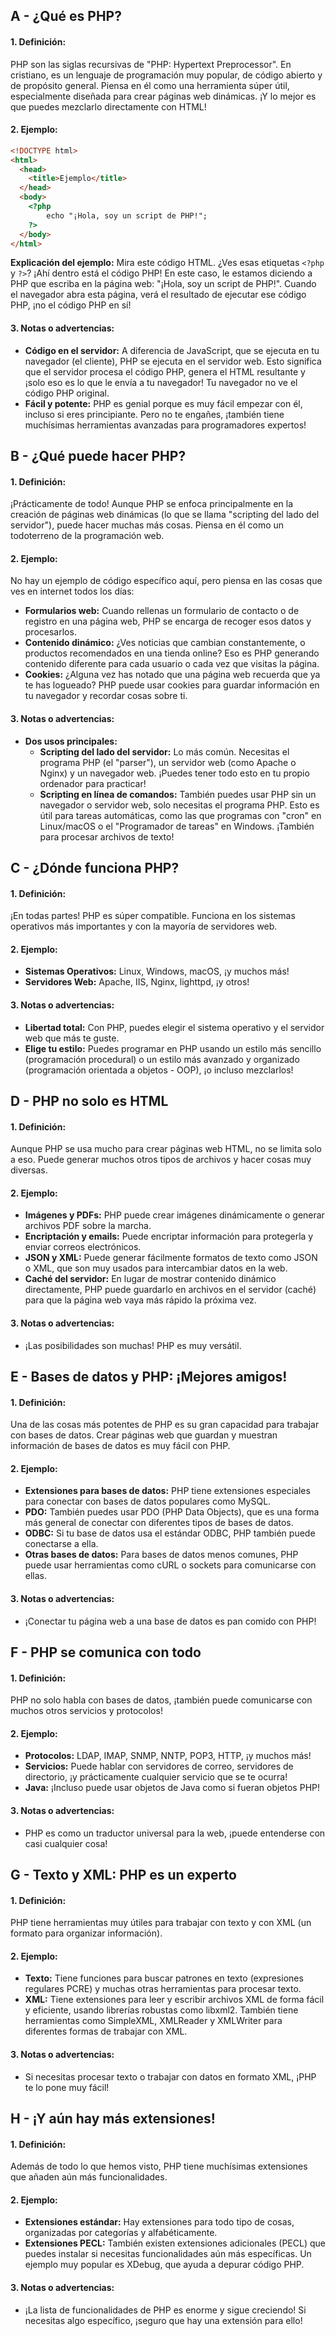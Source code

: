 ## A - ¿Qué es PHP?

#### 1. **Definición:**

PHP son las siglas recursivas de "PHP: Hypertext Preprocessor". En cristiano, es un lenguaje de programación muy popular, de código abierto y de propósito general. Piensa en él como una herramienta súper útil, especialmente diseñada para crear páginas web dinámicas. ¡Y lo mejor es que puedes mezclarlo directamente con HTML!

#### 2. **Ejemplo:**

```html
<!DOCTYPE html>
<html>
  <head>
    <title>Ejemplo</title>
  </head>
  <body>
    <?php
        echo "¡Hola, soy un script de PHP!";
    ?>
  </body>
</html>
```

**Explicación del ejemplo:**
Mira este código HTML. ¿Ves esas etiquetas `<?php` y `?>`? ¡Ahí dentro está el código PHP! En este caso, le estamos diciendo a PHP que escriba en la página web: "¡Hola, soy un script de PHP!". Cuando el navegador abra esta página, verá el resultado de ejecutar ese código PHP, ¡no el código PHP en sí!

#### 3. **Notas o advertencias:**

- **Código en el servidor:** A diferencia de JavaScript, que se ejecuta en tu navegador (el cliente), PHP se ejecuta en el servidor web. Esto significa que el servidor procesa el código PHP, genera el HTML resultante y ¡solo eso es lo que le envía a tu navegador! Tu navegador no ve el código PHP original.
- **Fácil y potente:** PHP es genial porque es muy fácil empezar con él, incluso si eres principiante. Pero no te engañes, ¡también tiene muchísimas herramientas avanzadas para programadores expertos!

## B - ¿Qué puede hacer PHP?

#### 1. **Definición:**

¡Prácticamente de todo! Aunque PHP se enfoca principalmente en la creación de páginas web dinámicas (lo que se llama "scripting del lado del servidor"), puede hacer muchas más cosas. Piensa en él como un todoterreno de la programación web.

#### 2. **Ejemplo:**

No hay un ejemplo de código específico aquí, pero piensa en las cosas que ves en internet todos los días:

- **Formularios web:** Cuando rellenas un formulario de contacto o de registro en una página web, PHP se encarga de recoger esos datos y procesarlos.
- **Contenido dinámico:** ¿Ves noticias que cambian constantemente, o productos recomendados en una tienda online? Eso es PHP generando contenido diferente para cada usuario o cada vez que visitas la página.
- **Cookies:** ¿Alguna vez has notado que una página web recuerda que ya te has logueado? PHP puede usar cookies para guardar información en tu navegador y recordar cosas sobre ti.

#### 3. **Notas o advertencias:**

- **Dos usos principales:**
  - **Scripting del lado del servidor:** Lo más común. Necesitas el programa PHP (el "parser"), un servidor web (como Apache o Nginx) y un navegador web. ¡Puedes tener todo esto en tu propio ordenador para practicar!
  - **Scripting en línea de comandos:** También puedes usar PHP sin un navegador o servidor web, solo necesitas el programa PHP. Esto es útil para tareas automáticas, como las que programas con "cron" en Linux/macOS o el "Programador de tareas" en Windows. ¡También para procesar archivos de texto!

## C - ¿Dónde funciona PHP?

#### 1. **Definición:**

¡En todas partes! PHP es súper compatible. Funciona en los sistemas operativos más importantes y con la mayoría de servidores web.

#### 2. **Ejemplo:**

- **Sistemas Operativos:** Linux, Windows, macOS, ¡y muchos más!
- **Servidores Web:** Apache, IIS, Nginx, lighttpd, ¡y otros!

#### 3. **Notas o advertencias:**

- **Libertad total:** Con PHP, puedes elegir el sistema operativo y el servidor web que más te guste.
- **Elige tu estilo:** Puedes programar en PHP usando un estilo más sencillo (programación procedural) o un estilo más avanzado y organizado (programación orientada a objetos - OOP), ¡o incluso mezclarlos!

## D - PHP no solo es HTML

#### 1. **Definición:**

Aunque PHP se usa mucho para crear páginas web HTML, no se limita solo a eso. Puede generar muchos otros tipos de archivos y hacer cosas muy diversas.

#### 2. **Ejemplo:**

- **Imágenes y PDFs:** PHP puede crear imágenes dinámicamente o generar archivos PDF sobre la marcha.
- **Encriptación y emails:** Puede encriptar información para protegerla y enviar correos electrónicos.
- **JSON y XML:** Puede generar fácilmente formatos de texto como JSON o XML, que son muy usados para intercambiar datos en la web.
- **Caché del servidor:** En lugar de mostrar contenido dinámico directamente, PHP puede guardarlo en archivos en el servidor (caché) para que la página web vaya más rápido la próxima vez.

#### 3. **Notas o advertencias:**

- ¡Las posibilidades son muchas! PHP es muy versátil.

## E - Bases de datos y PHP: ¡Mejores amigos!

#### 1. **Definición:**

Una de las cosas más potentes de PHP es su gran capacidad para trabajar con bases de datos. Crear páginas web que guardan y muestran información de bases de datos es muy fácil con PHP.

#### 2. **Ejemplo:**

- **Extensiones para bases de datos:** PHP tiene extensiones especiales para conectar con bases de datos populares como MySQL.
- **PDO:** También puedes usar PDO (PHP Data Objects), que es una forma más general de conectar con diferentes tipos de bases de datos.
- **ODBC:** Si tu base de datos usa el estándar ODBC, PHP también puede conectarse a ella.
- **Otras bases de datos:** Para bases de datos menos comunes, PHP puede usar herramientas como cURL o sockets para comunicarse con ellas.

#### 3. **Notas o advertencias:**

- ¡Conectar tu página web a una base de datos es pan comido con PHP!

## F - PHP se comunica con todo

#### 1. **Definición:**

PHP no solo habla con bases de datos, ¡también puede comunicarse con muchos otros servicios y protocolos!

#### 2. **Ejemplo:**

- **Protocolos:** LDAP, IMAP, SNMP, NNTP, POP3, HTTP, ¡y muchos más!
- **Servicios:** Puede hablar con servidores de correo, servidores de directorio, ¡y prácticamente cualquier servicio que se te ocurra!
- **Java:** ¡Incluso puede usar objetos de Java como si fueran objetos PHP!

#### 3. **Notas o advertencias:**

- PHP es como un traductor universal para la web, ¡puede entenderse con casi cualquier cosa!

## G - Texto y XML: PHP es un experto

#### 1. **Definición:**

PHP tiene herramientas muy útiles para trabajar con texto y con XML (un formato para organizar información).

#### 2. **Ejemplo:**

- **Texto:** Tiene funciones para buscar patrones en texto (expresiones regulares PCRE) y muchas otras herramientas para procesar texto.
- **XML:** Tiene extensiones para leer y escribir archivos XML de forma fácil y eficiente, usando librerías robustas como libxml2. También tiene herramientas como SimpleXML, XMLReader y XMLWriter para diferentes formas de trabajar con XML.

#### 3. **Notas o advertencias:**

- Si necesitas procesar texto o trabajar con datos en formato XML, ¡PHP te lo pone muy fácil!

## H - ¡Y aún hay más extensiones!

#### 1. **Definición:**

Además de todo lo que hemos visto, PHP tiene muchísimas extensiones que añaden aún más funcionalidades.

#### 2. **Ejemplo:**

- **Extensiones estándar:** Hay extensiones para todo tipo de cosas, organizadas por categorías y alfabéticamente.
- **Extensiones PECL:** También existen extensiones adicionales (PECL) que puedes instalar si necesitas funcionalidades aún más específicas. Un ejemplo muy popular es XDebug, que ayuda a depurar código PHP.

#### 3. **Notas o advertencias:**

- ¡La lista de funcionalidades de PHP es enorme y sigue creciendo! Si necesitas algo específico, ¡seguro que hay una extensión para ello!

